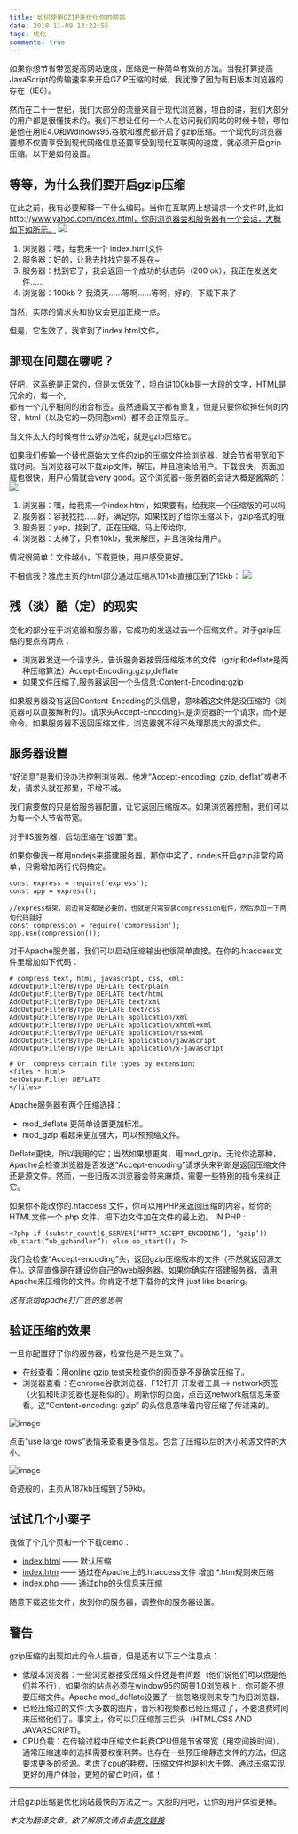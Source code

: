 ```yaml
---
title: 如何使用GZIP来优化你的网站
date: 2018-11-09 13:22:55
tags: 优化
comments: true
---
```

如果你想节省带宽提高网站速度，压缩是一种简单有效的方法。当我打算提高JavaScript的传输速率来开启GZIP压缩的时候，我犹豫了因为有旧版本浏览器的存在（IE6）。

然而在二十一世纪，我们大部分的流量来自于现代浏览器，坦白的讲，我们大部分的用户都是很懂技术的。我们不想让任何一个人在访问我们网站的时候卡顿，哪怕是他在用IE4.0和Wdinows95.谷歌和雅虎都开启了gzip压缩。一个现代的浏览器要想不仅要享受到现代网络信息还要享受到现代互联网的速度，就必须开启gzip压缩。以下是如何设置。

## 等等，为什么我们要开启gzip压缩
在此之前，我有必要解释一下什么编码。当你在互联网上想请求一个文件时,比如http://www.yahoo.com/index.html，你的浏览器会和服务器有一个会话，大概如下如所示。
![](https://betterexplained.com/wp-content/uploads/compression/HTTP_request.png)

1. 浏览器：嘿，给我来一个 index.html文件
2. 服务器：好的，让我去找找它是不是在~
3. 服务器：找到它了，我会返回一个成功的状态码（200 ok），我正在发送文件……
4. 浏览器：100kb？ 我滴天……等啊……等啊，好的，下载下来了

当然，实际的请求头和协议会更加正规一点。

但是，它生效了，我拿到了index.html文件。

## 那现在问题在哪呢？
好吧，这系统是正常的，但是太低效了，坦白讲100kb是一大段的文字，HTML是冗余的，每一个<html>,<table>,<div>都有一个几乎相同的闭合标签。虽然通篇文字都有重复，但是只要你砍掉任何的内容，html（以及它的一奶同胞xml）都不会正常显示。

当文件太大的时候有什么好办法呢，就是gzip压缩它。

如果我们传输一个替代原始大文件的zip的压缩文件给浏览器，就会节省带宽和下载时间。当浏览器可以下载zip文件，解压，并且渲染给用户。下载很快，页面加载也很快，用户心情就会very good。这个浏览器--服务器的会话大概是酱紫的：
![](https://betterexplained.com/wp-content/uploads/compression/HTTP_request_compressed.png)
1. 浏览器：嘿，给我来一个index.html，如果要有，给我来一个压缩版的可以吗
2. 服务器：容我找找……好，满足你，如果找到了给你压缩以下，gzip格式的哦
3. 服务器：yep，找到了，正在压缩，马上传给你。
4. 浏览器：太棒了，只有10kb，我来解压，并且渲染给用户。

情况很简单：文件越小，下载更快，用户感受更好。

不相信我？雅虎主页的html部分通过压缩从101kb直接压到了15kb：
![](https://betterexplained.com/wp-content/uploads/compression/yahoo.png)

## 残（淡）酷（定）的现实
变化的部分在于浏览器和服务器，它成功的发送过去一个压缩文件。对于gzip压缩的要点有两点：

- 浏览器发送一个请求头，告诉服务器接受压缩版本的文件（gzip和deflate是两种压缩算法）Accept-Encoding:gzip,deflate
- 如果文件压缩了,服务器返回一个头信息:Content-Encoding:gzip

如果服务器没有返回Content-Encoding的头信息，意味着这文件是没压缩的（浏览器可以直接解析的）。请求头Accept-Encoding只是浏览器的一个请求，而不是命令。如果服务器不返回压缩文件，浏览器就不得不处理那庞大的源文件。

## 服务器设置
“好消息”是我们没办法控制浏览器。他发“Accept-encoding: gzip, deflat”或者不发，请求头就在那里，不增不减。

我们需要做的只是给服务器配置，让它返回压缩版本。如果浏览器控制，我们可以为每一个人节省带宽。

对于IIS服务器，启动压缩在“设置”里。

如果你像我一样用nodejs来搭建服务器，那你中奖了，nodejs开启gzip非常的简单，只需增加两行代码搞定。


```
const express = require('express');
const app = express();

//express框架，前边肯定都是必要的，也就是只需安装compression组件，然后添加一下两句代码就好
const compression = require('compression');
app.use(compression());
```


对于Apache服务器，我们可以启动压缩输出也很简单直接。在你的.htaccess文件里增加如下代码：

```
# compress text, html, javascript, css, xml:
AddOutputFilterByType DEFLATE text/plain
AddOutputFilterByType DEFLATE text/html
AddOutputFilterByType DEFLATE text/xml
AddOutputFilterByType DEFLATE text/css
AddOutputFilterByType DEFLATE application/xml
AddOutputFilterByType DEFLATE application/xhtml+xml
AddOutputFilterByType DEFLATE application/rss+xml
AddOutputFilterByType DEFLATE application/javascript
AddOutputFilterByType DEFLATE application/x-javascript

# Or, compress certain file types by extension:
<files *.html>
SetOutputFilter DEFLATE
</files>
```
Apache服务器有两个压缩选择：

- mod_deflate 更简单设置更加标准。
- mod_gzip 看起来更加强大，可以预预缩文件。

Deflate更快，所以我用的它；当然如果想更爽，用mod_gzip。无论你选那种，Apache会检查浏览器是否发送“Accept-encoding”请求头来判断是返回压缩文件还是源文件。然而，一些旧版本浏览器会带来麻烦，需要一些特别的指令来纠正它。

如果你不能改你的.htaccess 文件，你可以用PHP来返回压缩的内容，给你的HTML文件一个.php 文件，把下边文件加在文件的最上边。
IN PHP :
```
<?php if (substr_count($_SERVER[‘HTTP_ACCEPT_ENCODING’], ‘gzip’)) ob_start(“ob_gzhandler”); else ob_start(); ?>
```
我们会检查“Accept-encoding”头，返回gzip压缩版本的文件（不然就返回源文件）。这简直像是在建设你自己的web服务器。如果你确实在搭建服务器，请用Apache来压缩你的文件。你肯定不想下载你的文件 just like bearing。

*这有点给apache打广告的意思啊*

## 验证压缩的效果
一旦你配置好了你的服务器，检查他是不是生效了。
- 在线查看：用[online gzip test](http://www.gidnetwork.com/tools/gzip-test.php)来检查你的网页是不是确实压缩了。
- 浏览器查看：在chrome谷歌浏览器，F12打开 开发者工具--> network页签（火狐和IE浏览器也是相似的）。刷新你的页面，点击这network航信息来查看。这“Content-encoding: gzip” 的头信息意味着内容压缩了传过来的。

![image](https://betterexplained.com/wp-content/uploads/2007/04/chrome-gzip-header.png)

点击“use large rows”表情来查看更多信息。包含了压缩以后的大小和源文件的大小。

![image](https://betterexplained.com/wp-content/uploads/2007/04/request-size.png)

奇迹般的，主页从187kb压缩到了59kb。

## 试试几个小栗子
我做了个几个页和一个下载demo：
- [index.html](https://betterexplained.com/examples/compressed/index.html) —— 默认压缩
- [index.htm](https://betterexplained.com/examples/compressed/index.htm) —— 通过在Apache上的.htaccess文件 增加 *.htm规则来压缩
- [index.php](https://betterexplained.com/examples/compressed/index.php) —— 通过php的头信息来压缩

随意下载这些文件，放到你的服务器，调整你的服务器设置。

## 警告
gzip压缩的出现如此的令人振奋，但是还有以下三个注意点：
- 低版本浏览器：一些浏览器接受压缩文件还是有问题（他们说他们可以但是他们并不行），如果你的站点必须在window95的网景1.0浏览器上，你可能不想要压缩文件。Apache mod_deflate设置了一些忽略规则来专门为旧浏览器。
- 已经压缩过的文件:大多数的图片，音乐和视频都已经压缩过了，不要浪费时间来压缩他们了。事实上，你可以只压缩那三巨头（HTML,CSS AND JAVARSCRIPT)。
- CPU负载：在传输过程中压缩文件耗费CPU但是节省带宽（用空间换时间）。通常压缩速率的选择需要权衡利弊。也存在一些预压缩静态文件的方法，但这要求更多的资源。考虑了cpu的耗费，压缩文件也是利大于弊。通过压缩实现更好的用户体验，更短的留白时间，值！


---

开启gzip压缩是优化网站最快的方法之一。大胆的用吧，让你的用户体验更棒。


*本文为翻译文章，欲了解原文请点击[原文链接](https://betterexplained.com/articles/how-to-optimize-your-site-with-gzip-compression/)*